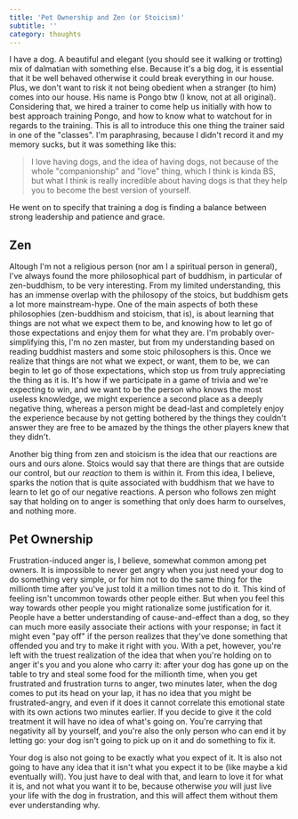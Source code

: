```yaml
---
title: 'Pet Ownership and Zen (or Stoicism)'
subtitle: ''
category: thoughts
---
```


I have a dog. A beautiful and elegant (you should see it walking or trotting) mix of dalmatian with something else. Because it's a big dog, it is essential that it be well behaved otherwise it could break everything in our house. Plus, we don't want to risk it not being obedient when a stranger (to him) comes into our house. His name is Pongo btw (I know, not at all original). Considering that, we hired a trainer to come help us initially with how to best approach training Pongo, and how to know what to watchout for in regards to the training. This is all to introduce this one thing the trainer said in one of the "classes". I'm paraphrasing, because I didn't record it and my memory sucks, but it was something like this:

> I love having dogs, and the idea of having dogs, not because of the whole "companionship" and "love" thing, which I think is kinda BS, but what I think is really incredible about having dogs is that they help you to become the best version of yourself.

He went on to specify that training a dog is finding a balance between strong leadership and patience and grace.

## Zen

Altough I'm not a religious person (nor am I a spiritual person in general), I've always found the more philosophical part of buddhism, in particular of zen-buddhism, to be very interesting. From my limited understanding, this has an immense overlap with the philosopy of the stoics, but buddhism gets a lot more mainstream-hype. One of the main aspects of both these philosophies (zen-buddhism and stoicism, that is), is about learning that things are not what we expect them to be, and knowing how to let go of those expectations and enjoy them for what they are. I'm probably over-simplifying this, I'm no zen master, but from my understanding based on reading buddhist masters and some stoic philosophers is this. Once we realize that things are not what we expect, or want, them to be, we can begin to let go of those expectations, which stop us from truly appreciating the thing as it is. It's how if we participate in a game of trivia and we're expecting to win, and we want to be the person who knows the most useless knowledge, we might experience a second place as a deeply negative thing, whereas a person might be dead-last and completely enjoy the experience because by not getting bothered by the things they couldn't answer they are free to be amazed by the things the other players knew that they didn't.

Another big thing from zen and stoicism is the idea that our reactions are ours and ours alone. Stoics would say that there are things that are outside our control, but our *reaction* to them is within it. From this idea, I believe, sparks the notion that is quite associated with buddhism that we have to learn to let go of our negative reactions. A person who follows zen might say that holding on to anger is something that only does harm to ourselves, and nothing more.

## Pet Ownership

Frustration-induced anger is, I believe, somewhat common among pet owners. It is impossible to never get angry when you just need your dog to do something very simple, or for him not to do the same thing for the millionth time after you've just told it a million times not to do it. This kind of feeling isn't uncommon towards other people either. But when you feel this way towards other people you might rationalize some justification for it. People have a better understanding of cause-and-effect than a dog, so they can much more easily associate their actions with your response; in fact it might even "pay off" if the person realizes that they've done something that offended you and try to make it right with you. With a pet, however, you're left with the truest realization of the idea that when you're holding on to anger it's you and you alone who carry it: after your dog has gone up on the table to try and steal some food for the millionth time, when you get frustrated and frustration turns to anger, two minutes later, when the dog comes to put its head on your lap, it has no idea that you might be frustrated-angry, and even if it does it cannot correlate this emotional state with its own actions two minutes earlier. If you decide to give it the cold treatment it will have no idea of what's going on. You're carrying that negativity all by yourself, and you're also the only person who can end it by letting go: your dog isn't going to pick up on it and do something to fix it.

Your dog is also not going to be exactly what you expect of it. It is also not going to have any idea that it isn't what you expect it to be (like maybe a kid eventually will). You just have to deal with that, and learn to love it for what it is, and not what you want it to be, because otherwise *you* will just live your life with the dog in frustration, and this will affect them without them ever understanding why.